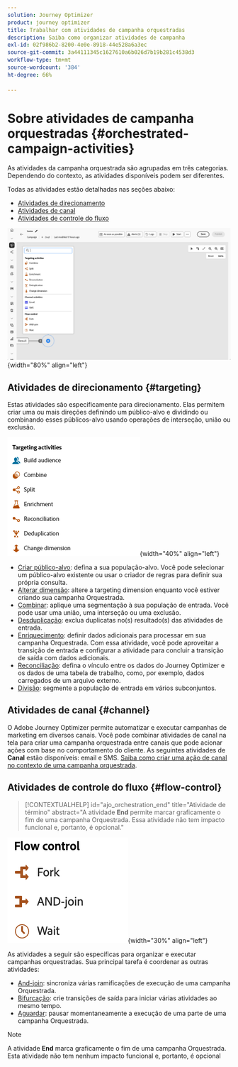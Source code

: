 ```yaml
---
solution: Journey Optimizer
product: journey optimizer
title: Trabalhar com atividades de campanha orquestradas
description: Saiba como organizar atividades de campanha
exl-id: 02f986b2-8200-4e0e-8918-44e528a6a3ec
source-git-commit: 3a44111345c1627610a6b026d7b19b281c4538d3
workflow-type: tm+mt
source-wordcount: '384'
ht-degree: 66%

---
```



# Sobre atividades de campanha orquestradas {#orchestrated-campaign-activities}

As atividades da campanha orquestrada são agrupadas em três categorias. Dependendo do contexto, as atividades disponíveis podem ser diferentes.

Todas as atividades estão detalhadas nas seções abaixo:

* [Atividades de direcionamento](#targeting)
* [Atividades de canal](#channel)
* [Atividades de controle do fluxo](#flow-control)

![Lista de atividades disponíveis na tela](../assets/orchestrated-activities.png){width="80%" align="left"}

## Atividades de direcionamento {#targeting}

Estas atividades são especificamente para direcionamento. Elas permitem criar uma ou mais direções definindo um público-alvo e dividindo ou combinando esses públicos-alvo usando operações de interseção, união ou exclusão.

![Lista de atividades de direcionamento](../assets/targeting-activities.png){width="40%" align="left"}

* [Criar público-alvo](build-audience.md): defina a sua população-alvo. Você pode selecionar um público-alvo existente ou usar o criador de regras para definir sua própria consulta.
* [Alterar dimensão](change-dimension.md): altere a targeting dimension enquanto você estiver criando sua campanha Orquestrada.
* [Combinar](combine.md): aplique uma segmentação à sua população de entrada. Você pode usar uma união, uma interseção ou uma exclusão.
* [Desduplicação](deduplication.md): exclua duplicatas no(s) resultado(s) das atividades de entrada.
* [Enriquecimento](enrichment.md): definir dados adicionais para processar em sua campanha Orquestrada. Com essa atividade, você pode aproveitar a transição de entrada e configurar a atividade para concluir a transição de saída com dados adicionais.
* [Reconciliação](reconciliation.md): defina o vínculo entre os dados do Journey Optimizer e os dados de uma tabela de trabalho, como, por exemplo, dados carregados de um arquivo externo.
* [Divisão](split.md): segmente a população de entrada em vários subconjuntos.

## Atividades de canal {#channel}

O Adobe Journey Optimizer permite automatizar e executar campanhas de marketing em diversos canais. Você pode combinar atividades de canal na tela para criar uma campanha orquestrada entre canais que pode acionar ações com base no comportamento do cliente. As seguintes atividades de **Canal** estão disponíveis: email e SMS. [Saiba como criar uma ação de canal no contexto de uma campanha orquestrada](channels.md).

## Atividades de controle do fluxo {#flow-control}

>[!CONTEXTUALHELP]
>id="ajo_orchestration_end"
>title="Atividade de término"
>abstract="A atividade **End** permite marcar graficamente o fim de uma campanha Orquestrada. Essa atividade não tem impacto funcional e, portanto, é opcional."

![Lista de atividades de controle do fluxo](../assets/flow-control-activities.png){width="30%" align="left"}

As atividades a seguir são específicas para organizar e executar campanhas orquestradas. Sua principal tarefa é coordenar as outras atividades:

* [And-join](and-join.md): sincroniza várias ramificações de execução de uma campanha Orquestrada.
* [Bifurcação](fork.md): crie transições de saída para iniciar várias atividades ao mesmo tempo.
* [Aguardar](wait.md): pausar momentaneamente a execução de uma parte de uma campanha Orquestrada.
  <!--* [Test](test.md): Enable transitions based on specified conditions.-->

>[!NOTE]
>A atividade **End** marca graficamente o fim de uma campanha Orquestrada. Esta atividade não tem nenhum impacto funcional e, portanto, é opcional
